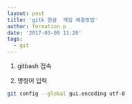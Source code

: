 ```yaml
---
layout: post
title: 'gitk 한글  깨짐 해결방법'
author: formation.p
date: '2017-03-09 11:20'
tags:
  - git
---
```


1. gitbash 접속

2. 명령어 입력

```bash
git config --global gui.encoding utf-8
```
